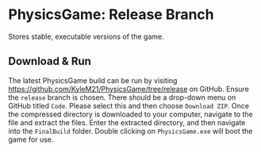 # PhysicsGame: Release Branch

Stores stable, executable versions of the game.

## Download & Run

The latest PhysicsGame build can be run by visiting https://github.com/KyleM21/PhysicsGame/tree/release on GitHub. Ensure the `release` branch is chosen. There should be a drop-down menu on GitHub titled `Code`. Please select this and then choose `Download ZIP`. Once the compressed directory is downloaded to your computer, navigate to the file and extract the files. Enter the extracted directory, and then navigate into the `FinalBuild` folder. Double clicking on `PhysicsGame.exe` will boot the game for use.
